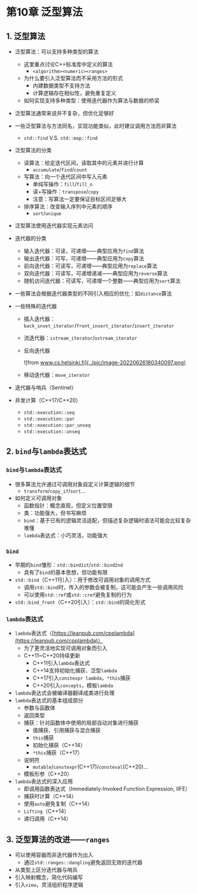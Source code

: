 # 第10章 泛型算法

## 1. 泛型算法

- 泛型算法：可以支持多种类型的算法

  - 这里重点讨论C++标准库中定义的算法
    - `<algorithm><numeric><ranges>`
  - 为什么要引入泛型算法而不采用方法的形式
    - 内建数据类型不支持方法
    - 计算逻辑存在相似性，避免重复定义
  - 如何实现支持多种类型：使用迭代器作为算法与数据的桥梁

- 泛型算法通常来说并不复杂，但优化足够好

- 一些泛型算法与方法同名，实现功能类似，此时建议调用方法而非算法

  - `std::find` V.S. `std::map::find`

- 泛型算法的分类

  - 读算法：给定迭代区间，读取其中的元素并进行计算
    - `accumulate`/`find`/`count`
  - 写算法：向一个迭代区间中写入元素
    - 单纯写操作：`fill`/`fill_n`
    - 读+写操作：`transpose`/`copy`
    - 注意：写算法一定要保证目标区间足够大
  - 排序算法：改变输入序列中元素的顺序
    - `sort`/`unique`

- 泛型算法使用迭代器实现元素访问

- 迭代器的分类

  - 输入迭代器：可读，可递增——典型应用为`find`算法
  - 输出迭代器：可写，可递增——典型应用为`copy`算法
  - 前向迭代器：可读写，可递增——典型应用为`replace`算法
  - 双向迭代器：可读写，可递增递减——典型应用为`reverse`算法
  - 随机访问迭代器：可读写，可递增一个整数——典型应用为`sort`算法

- 一些算法会根据迭代器类型的不同引入相应的优化：如`distance`算法

- 一些特殊的迭代器

  - 插入迭代器：`back_inset_iterator`/`front_insert_iterator`/`insert_iterator`

  - 流迭代器：`istream_iterator`/`ostream_iterator`

  - 反向迭代器

    ![from www.cs.helsinki.fi](../pic/image-20220626180340097.png)

  - 移动迭代器：`move_iterator`

- 迭代器与哨兵（Sentinel）

- 并发计算（C++17/C++20）

  - `std::execution::seq`
  - `std::execution::par`
  - `std::execution::par_unseq`
  - `std::execution::unseq`

## 2. `bind`与`lambda`表达式

### `bind`与`lambda`表达式

- 很多算法允许通过可调用对象自定义计算逻辑的细节
  - `transform`/`copy_if`/`sort`...
- 如何定义可调用对象
  - 函数指针：概念直观，但定义位置受限
  - 类：功能强大，但书写麻烦
  - `bind`：基于已有的逻辑灵活适配，但描述复杂逻辑时语法可能会比较复杂难懂
  - `lambda`表达式：小巧灵活，功能强大

### `bind`

- 早期的`bind`雏形：`std::bind1st`/`std::bind2nd`
  - 具有了`bind`的基本思想，但功能有限
- `std::bind`（C++11引入）：用于修改可调用对象的调用方式
  - 调用`std::bind`时，传入的参数会被复制，这可能会产生一些调用风险
  - 可以使用`std::ref`或`std::cref`避免复制的行为
- `std::bind_front`（C++20引入）：`std::bind`的简化形式

### `lambda`表达式

- `lambda`表达式（[https://leanpub.com/cpplambda](https://leanpub.com/cpplambda)）
  - 为了更灵活地实现可调用对象而引入
  - C++11~C++20持续更新
    - C++11引入`lambda`表达式
    - C++14支持初始化捕获、泛型`lambda`
    - C++17引入`constexpr lambda`，`*this`捕获
    - C++20引入`concepts`，模板`lambda`
- `lambda`表达式会被编译器翻译成类进行处理
- `lambda`表达式的基本组成部分
  - 参数与函数体
  - 返回类型
  - 捕获：针对函数体中使用的局部自动对象进行捕获
    - 值捕获、引用捕获与混合捕获
    - `this`捕获
    - 初始化捕获（C++14）
    - `*this`捕获（C++17）
  - 说明符
    - `mutable`/`constexpr`(C++17)/`consteval`(C++20)...
  - 模板形参（C++20）
- `lambda`表达式的深入应用
  - 即调用函数表达式（Immediately-Invoked Function Expression, IIFE）
  - 捕获时计算（C++14）
  - 使用`auto`避免复制（C++14）
  - `Lifting`（C++14）
  - 递归调用（C++14）

## 3. 泛型算法的改进——`ranges`

- 可以使用容器而非迭代器作为出入
  - 通过`std::ranges::dangling`避免返回无效的迭代器
- 从类型上区分迭代器与哨兵
- 引入映射概念，简化代码编写
- 引入`view`，灵活组织程序逻辑